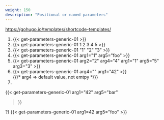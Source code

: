 ```yaml
---
weight: 150
description: "Positional or named parameters"
---
```


https://gohugo.io/templates/shortcode-templates/

1) {{< get-parameters-generic-01 >}}                                                 
2) {{< get-parameters-generic-01 1 2 3 4 5 >}}                                       
3) {{< get-parameters-generic-01 "1" "2" "3" >}}                                     
4) {{< get-parameters-generic-01 arg1="1" arg5="foo" >}}                             
5) {{< get-parameters-generic-01 arg2="2" arg4="4" arg1="1" arg5="5" arg3="3" >}}    
6) {{< get-parameters-generic-01 arg4="" arg1="42" >}}                               
   {{/* arg4 => default value, not emtpy */}}                                       
7)
{{< get-parameters-generic-01 
arg1="42" 
arg5="bar" 
>}}                             

?) {{< get-parameters-generic-01 arg1=42 arg5="foo" >}}                             

